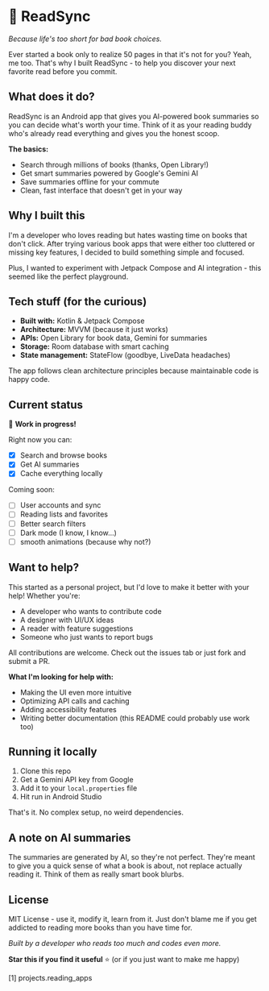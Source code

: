  
# 📖 ReadSync

*Because life's too short for bad book choices.*

Ever started a book only to realize 50 pages in that it's not for you? Yeah, me too. That's why I built ReadSync - to help you discover your next favorite read before you commit.

## What does it do?

ReadSync is an Android app that gives you AI-powered book summaries so you can decide what's worth your time. Think of it as your reading buddy who's already read everything and gives you the honest scoop.

**The basics:**
- Search through millions of books (thanks, Open Library!)
- Get smart summaries powered by Google's Gemini AI
- Save summaries offline for your commute
- Clean, fast interface that doesn't get in your way

## Why I built this

I'm a developer who loves reading but hates wasting time on books that don't click. After trying various book apps that were either too cluttered or missing key features, I decided to build something simple and focused.

Plus, I wanted to experiment with Jetpack Compose and AI integration - this seemed like the perfect playground.

## Tech stuff (for the curious)

- **Built with:** Kotlin & Jetpack Compose
- **Architecture:** MVVM (because it just works)
- **APIs:** Open Library for book data, Gemini for summaries
- **Storage:** Room database with smart caching
- **State management:** StateFlow (goodbye, LiveData headaches)

The app follows clean architecture principles because maintainable code is happy code.

## Current status

🚧 **Work in progress!** 

Right now you can:
- [x] Search and browse books
- [x] Get AI summaries
- [x] Cache everything locally

Coming soon:
- [ ] User accounts and sync
- [ ] Reading lists and favorites  
- [ ] Better search filters
- [ ] Dark mode (I know, I know...)
- [ ] smooth animations (because why not?)

## Want to help?

This started as a personal project, but I'd love to make it better with your help! Whether you're:

- A developer who wants to contribute code
- A designer with UI/UX ideas
- A reader with feature suggestions
- Someone who just wants to report bugs

All contributions are welcome. Check out the issues tab or just fork and submit a PR.

**What I'm looking for help with:**
- Making the UI even more intuitive
- Optimizing API calls and caching
- Adding accessibility features
- Writing better documentation (this README could probably use work too)

## Running it locally

1. Clone this repo
2. Get a Gemini API key from Google
3. Add it to your `local.properties` file
4. Hit run in Android Studio

That's it. No complex setup, no weird dependencies.

## A note on AI summaries

The summaries are generated by AI, so they're not perfect. They're meant to give you a quick sense of what a book is about, not replace actually reading it. Think of them as really smart book blurbs.

## License

MIT License - use it, modify it, learn from it. Just don't blame me if you get addicted to reading more books than you have time for.

*Built by a developer who reads too much and codes even more.*

**Star this if you find it useful** ⭐ (or if you just want to make me happy)

[1] projects.reading_apps